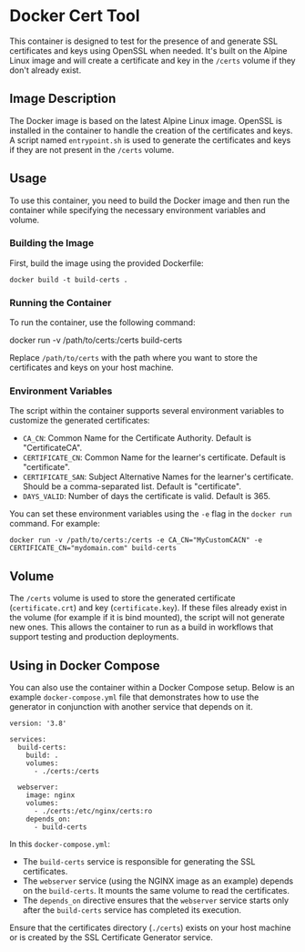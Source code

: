 # Docker Cert Tool

This container is designed to test for the presence of and generate SSL certificates and keys using OpenSSL when needed. It's built on the Alpine Linux image and will create a certificate and key in the `/certs` volume if they don't already exist.

## Image Description

The Docker image is based on the latest Alpine Linux image. OpenSSL is installed in the container to handle the creation of the certificates and keys. A script named `entrypoint.sh` is used to generate the certificates and keys if they are not present in the `/certs` volume.

## Usage

To use this container, you need to build the Docker image and then run the container while specifying the necessary environment variables and volume.

### Building the Image

First, build the image using the provided Dockerfile:

````
docker build -t build-certs .
````

### Running the Container

To run the container, use the following command:

docker run -v /path/to/certs:/certs build-certs

Replace `/path/to/certs` with the path where you want to store the certificates and keys on your host machine.

### Environment Variables

The script within the container supports several environment variables to customize the generated certificates:

- `CA_CN`: Common Name for the Certificate Authority. Default is "CertificateCA".
- `CERTIFICATE_CN`: Common Name for the learner's certificate. Default is "certificate".
- `CERTIFICATE_SAN`: Subject Alternative Names for the learner's certificate. Should be a comma-separated list. Default is "certificate".
- `DAYS_VALID`: Number of days the certificate is valid. Default is 365.

You can set these environment variables using the `-e` flag in the `docker run` command. For example:

````
docker run -v /path/to/certs:/certs -e CA_CN="MyCustomCACN" -e CERTIFICATE_CN="mydomain.com" build-certs
````

## Volume

The `/certs` volume is used to store the generated certificate (`certificate.crt`) and key (`certificate.key`). If these files already exist in the volume (for example if it is bind mounted), the script will not generate new ones. This allows the container to run as a build in workflows that support testing and production deployments.

## Using in Docker Compose

You can also use the container within a Docker Compose setup. Below is an example `docker-compose.yml` file that demonstrates how to use the generator in conjunction with another service that depends on it.

````
version: '3.8'

services:
  build-certs:
    build: .
    volumes:
      - ./certs:/certs

  webserver:
    image: nginx
    volumes:
      - ./certs:/etc/nginx/certs:ro
    depends_on:
      - build-certs
````

In this `docker-compose.yml`:

- The `build-certs` service is responsible for generating the SSL certificates.
- The `webserver` service (using the NGINX image as an example) depends on the `build-certs`. It mounts the same volume to read the certificates.
- The `depends_on` directive ensures that the `webserver` service starts only after the `build-certs` service has completed its execution.

Ensure that the certificates directory (`./certs`) exists on your host machine or is created by the SSL Certificate Generator service.
